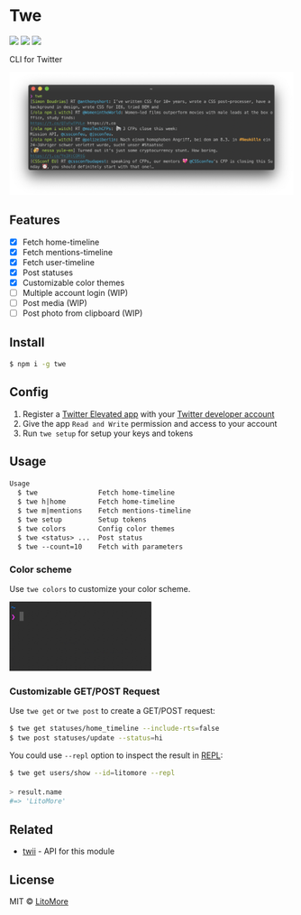 # Twe

[![](https://img.shields.io/npm/v/twe.svg)](https://www.npmjs.com/package/twe)
[![](https://img.shields.io/npm/l/twe.svg)](https://github.com/LitoMore/twe/blob/master/LICENSE)
[![](https://img.shields.io/badge/code_style-XO-5ed9c7.svg)](https://github.com/xojs/xo)

CLI for Twitter

<div align="center"><img src="https://raw.githubusercontent.com/LitoMore/twe/master/screenshot.png" alt="Twe" /></div>

## Features

- [x] Fetch home-timeline
- [x] Fetch mentions-timeline
- [x] Fetch user-timeline
- [x] Post statuses
- [x] Customizable color themes
- [ ] Multiple account login (WIP)
- [ ] Post media (WIP)
- [ ] Post photo from clipboard (WIP)

## Install

```bash
$ npm i -g twe
```

## Config

1. Register a [Twitter Elevated app](https://developer.twitter.com/en/portal/products/elevated) with your [Twitter developer account](http://developer.twitter.com)
2. Give the app `Read and Write` permission and access to your account
3. Run `twe setup` for setup your keys and tokens

## Usage

```
Usage
  $ twe               Fetch home-timeline
  $ twe h|home        Fetch home-timeline
  $ twe m|mentions    Fetch mentions-timeline
  $ twe setup         Setup tokens
  $ twe colors        Config color themes
  $ twe <status> ...  Post status
  $ twe --count=10    Fetch with parameters
```

### Color scheme

Use `twe colors` to customize your color scheme.

<img width="50%" height="50%" src="https://raw.githubusercontent.com/LitoMore/twe/master/media/twe-colors.gif" alt="twe-colors" />

### Customizable GET/POST Request

Use `twe get` or `twe post` to create a GET/POST request:

```bash
$ twe get statuses/home_timeline --include-rts=false
$ twe post statuses/update --status=hi
```

You could use `--repl` option to inspect the result in [REPL](https://nodejs.org/dist/latest/docs/api/repl.html):

```bash
$ twe get users/show --id=litomore --repl

> result.name
#=> 'LitoMore' 
```

## Related

- [twii](https://github.com/LitoMore/twii) - API for this module

## License

MIT © [LitoMore](https://github.com/LitoMore)
